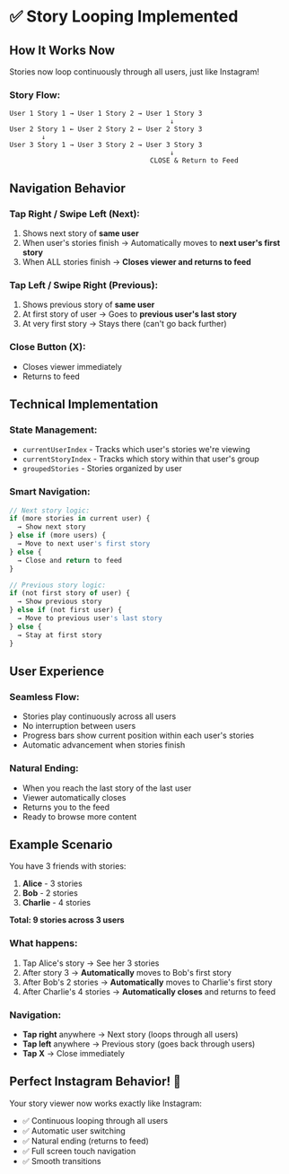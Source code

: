 # ✅ Story Looping Implemented

## How It Works Now

Stories now loop continuously through all users, just like Instagram!

### Story Flow:

```
User 1 Story 1 → User 1 Story 2 → User 1 Story 3
                                        ↓
User 2 Story 1 ← User 2 Story 2 ← User 2 Story 3
        ↓
User 3 Story 1 → User 3 Story 2 → User 3 Story 3
                                        ↓
                                   CLOSE & Return to Feed
```

## Navigation Behavior

### Tap Right / Swipe Left (Next):
1. Shows next story of **same user**
2. When user's stories finish → Automatically moves to **next user's first story**
3. When ALL stories finish → **Closes viewer and returns to feed**

### Tap Left / Swipe Right (Previous):
1. Shows previous story of **same user**
2. At first story of user → Goes to **previous user's last story**
3. At very first story → Stays there (can't go back further)

### Close Button (X):
- Closes viewer immediately
- Returns to feed

## Technical Implementation

### State Management:
- `currentUserIndex` - Tracks which user's stories we're viewing
- `currentStoryIndex` - Tracks which story within that user's group
- `groupedStories` - Stories organized by user

### Smart Navigation:
```javascript
// Next story logic:
if (more stories in current user) {
  → Show next story
} else if (more users) {
  → Move to next user's first story
} else {
  → Close and return to feed
}

// Previous story logic:
if (not first story of user) {
  → Show previous story
} else if (not first user) {
  → Move to previous user's last story
} else {
  → Stay at first story
}
```

## User Experience

### Seamless Flow:
- Stories play continuously across all users
- No interruption between users
- Progress bars show current position within each user's stories
- Automatic advancement when stories finish

### Natural Ending:
- When you reach the last story of the last user
- Viewer automatically closes
- Returns you to the feed
- Ready to browse more content

## Example Scenario

You have 3 friends with stories:
1. **Alice** - 3 stories
2. **Bob** - 2 stories  
3. **Charlie** - 4 stories

**Total: 9 stories across 3 users**

### What happens:
1. Tap Alice's story → See her 3 stories
2. After story 3 → **Automatically** moves to Bob's first story
3. After Bob's 2 stories → **Automatically** moves to Charlie's first story
4. After Charlie's 4 stories → **Automatically closes** and returns to feed

### Navigation:
- **Tap right** anywhere → Next story (loops through all users)
- **Tap left** anywhere → Previous story (goes back through users)
- **Tap X** → Close immediately

## Perfect Instagram Behavior! 🎉

Your story viewer now works exactly like Instagram:
- ✅ Continuous looping through all users
- ✅ Automatic user switching
- ✅ Natural ending (returns to feed)
- ✅ Full screen touch navigation
- ✅ Smooth transitions
